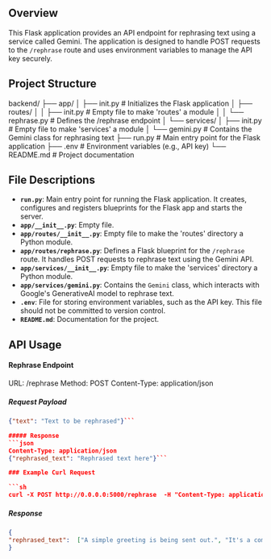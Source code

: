 ## Overview

This Flask application provides an API endpoint for rephrasing text using a service called Gemini. The application is designed to handle POST requests to the `/rephrase` route and uses environment variables to manage the API key securely.

## Project Structure

backend/
├── app/
│ ├── init.py # Initializes the Flask application
│ ├── routes/
│ │ ├── init.py # Empty file to make 'routes' a module
│ │ └── rephrase.py # Defines the /rephrase endpoint
│ └── services/
│ ├── init.py # Empty file to make 'services' a module
│ └── gemini.py # Contains the Gemini class for rephrasing text
├── run.py # Main entry point for the Flask application
├── .env # Environment variables (e.g., API key)
└── README.md # Project documentation


## File Descriptions

- **`run.py`**: Main entry point for running the Flask application. It creates, configures and registers blueprints for the Flask app and starts the server.
- **`app/__init__.py`**:  Empty file.
- **`app/routes/__init__.py`**: Empty file to make the 'routes' directory a Python module.
- **`app/routes/rephrase.py`**: Defines a Flask blueprint for the `/rephrase` route. It handles POST requests to rephrase text using the Gemini API.
- **`app/services/__init__.py`**: Empty file to make the 'services' directory a Python module.
- **`app/services/gemini.py`**: Contains the `Gemini` class, which interacts with Google's GenerativeAI model to rephrase text.
- **`.env`**: File for storing environment variables, such as the API key. This file should not be committed to version control.
- **`README.md`**: Documentation for the project.

## API Usage
#### Rephrase Endpoint

URL: /rephrase
Method: POST
Content-Type: application/json

##### Request Payload

```json
{"text": "Text to be rephrased"}```

##### Response
```json
Content-Type: application/json 
{"rephrased_text": "Rephrased text here"}```

### Example Curl Request

```sh
curl -X POST http://0.0.0.0:5000/rephrase  -H "Content-Type: application/json"  -d '{"text": "Hello, world!"}'
```
##### Response

```json
{
"rephrased_text":  ["A simple greeting is being sent out.", "It's a common phrase used in programming.", "It's often used as a test to see if a system is working.", "The phrase is a way to acknowledge the existence of the world."]
}
```
